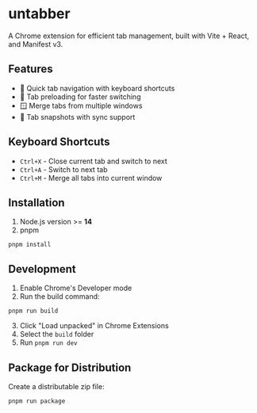 # untabber

A Chrome extension for efficient tab management, built with Vite + React, and Manifest v3.

## Features

- 🚀 Quick tab navigation with keyboard shortcuts
- 🔄 Tab preloading for faster switching
- 🪟 Merge tabs from multiple windows
- 📸 Tab snapshots with sync support

## Keyboard Shortcuts

- `Ctrl+X` - Close current tab and switch to next
- `Ctrl+A` - Switch to next tab
- `Ctrl+M` - Merge all tabs into current window

## Installation

1. Node.js version >= **14**
2. pnpm

```shell
pnpm install
```

## Development

1. Enable Chrome's Developer mode
2. Run the build command:
```shell
pnpm run build
```
3. Click "Load unpacked" in Chrome Extensions
4. Select the `build` folder
5. Run `pnpm run dev`

## Package for Distribution

Create a distributable zip file:

```shell
pnpm run package
```
